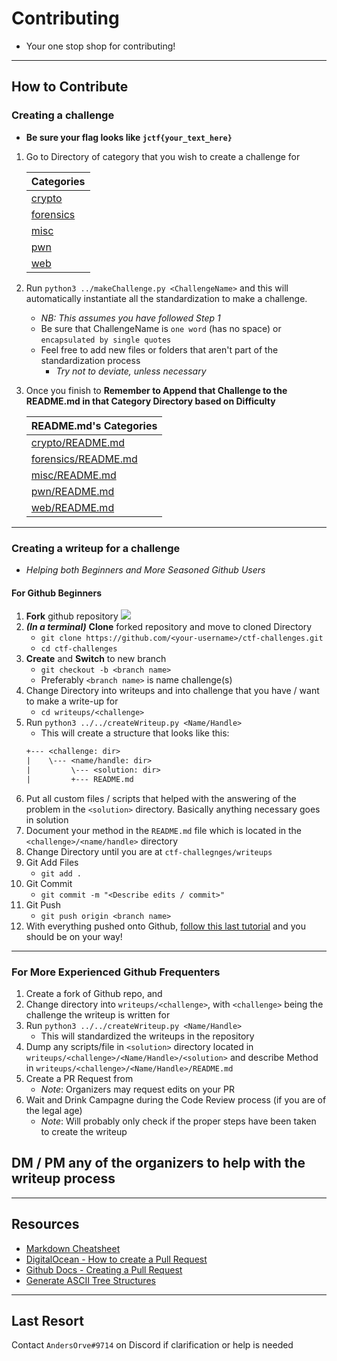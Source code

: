 # Contributing

* Your one stop shop for contributing! 

---
## How to Contribute

### Creating a challenge
* **Be sure your flag looks like `jctf{your_text_here}`**

1. Go to Directory of category that you wish to create a challenge for 

    | Categories
    | :--
    | [crypto](crypto)
    | [forensics](forensics)
    | [misc](misc)
    | [pwn](pwn)
    | [web](web)

1. Run `python3 ../makeChallenge.py <ChallengeName>` and this will automatically instantiate all the standardization to make a challenge.
    - _NB: This assumes you have followed Step 1_
    * Be sure that ChallengeName is `one word` (has no space) or `encapsulated by single quotes` 
    * Feel free to add new files or folders that aren't part of the standardization process
        * _Try not to deviate, unless necessary_

1. Once you finish to **Remember to Append that Challenge to the README.md in that Category Directory based on Difficulty**

    | README.md's Categories
    | :--
    | [crypto/README.md](https://github.com/njitacm/jerseyctf-2021-challenges/tree/main/crypto)
    | [forensics/README.md](https://github.com/njitacm/jerseyctf-2021-challenges/tree/main/forensics)
    | [misc/README.md](https://github.com/njitacm/jerseyctf-2021-challenges/tree/main/misc)
    | [pwn/README.md](https://github.com/njitacm/jerseyctf-2021-challenges/tree/main/pwn)
    | [web/README.md](https://github.com/njitacm/jerseyctf-2021-challenges/tree/main/web)

---
### Creating a writeup for a challenge
* *Helping both Beginners and More Seasoned Github Users*

#### For Github Beginners
1. **Fork** github repository 
    ![](https://assets.digitalocean.com/articles/eng_python/PullRequest/GitHub_Repo.gif)
1. _**(In a terminal)**_ **Clone** forked repository and move to cloned Directory 
    * `git clone https://github.com/<your-username>/ctf-challenges.git`
    * `cd ctf-challenges`
1. **Create** and **Switch** to new branch
    * `git checkout -b <branch name>` <!--`git checkout -b` is actually based-->
    * Preferably `<branch name>` is name challenge(s) 
1. Change Directory into writeups and into challenge that you have / want to make a write-up for
    * `cd writeups/<challenge>`
1. Run `python3 ../../createWriteup.py <Name/Handle>`
    * This will create a structure that looks like this: 
    ```txt
    +--- <challenge: dir>
    |    \--- <name/handle: dir>
    |         \--- <solution: dir>
    |         +--- README.md
    ```
1. Put all custom files / scripts that helped with the answering of the problem in the `<solution>` directory. Basically anything necessary goes in solution
1. Document your method in the `README.md` file which is located in the `<challenge>/<name/handle>` directory  
1. Change Directory until you are at `ctf-challegnges/writeups`
1. Git Add Files
    * `git add .`
1. Git Commit
    * `git commit -m "<Describe edits / commit>"`
1. Git Push
    * `git push origin <branch name>`
1. With everything pushed onto Github, [follow this last tutorial](https://docs.github.com/en/github/collaborating-with-issues-and-pull-requests/creating-a-pull-request) and you should be on your way!

---

### For More Experienced Github Frequenters 
1. Create a fork of Github repo, and 
1. Change directory into `writeups/<challenge>`, with `<challenge>` being the challenge the writeup is written for
1. Run `python3 ../../createWriteup.py <Name/Handle>`
    * This will standardized the writeups in the repository
1. Dump any scripts/file in `<solution>` directory located in `writeups/<challenge>/<Name/Handle>/<solution>` and describe Method in `writeups/<challenge>/<Name/Handle>/README.md`
1. Create a PR Request from
    * _Note_: Organizers may request edits on your PR
1. Wait and Drink Campagne during the Code Review process (if you are of the legal age) 
    * _Note_: Will probably only check if the proper steps have been taken to create the writeup


## DM / PM any of the organizers to help with the writeup process

---
## Resources
* [Markdown Cheatsheet](https://github.com/adam-p/markdown-here/wiki/Markdown-Cheatsheet)
* [DigitalOcean - How to create a Pull Request](https://www.digitalocean.com/community/tutorials/how-to-create-a-pull-request-on-github)
* [Github Docs - Creating a Pull Request](https://docs.github.com/en/github/collaborating-with-issues-and-pull-requests/creating-a-pull-request)
* [Generate ASCII Tree Structures](https://cmatskas.com/generate-ascii-folder-structures-for-windows-with-tree/)

---
## Last Resort
Contact `AndersOrve#9714` on Discord if clarification or help is needed 

